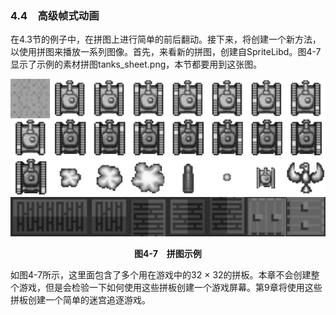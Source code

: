 ### 4.4　高级帧式动画

在4.3节的例子中，在拼图上进行简单的前后翻动。接下来，将创建一个新方法，以使用拼图来播放一系列图像。首先，来看新的拼图，创建自SpriteLibd。图4-7显示了示例的素材拼图tanks_sheet.png，本节都要用到这张图。

![63.png](../images/63.png)
<center class="my_markdown"><b class="my_markdown">图4-7　拼图示例</b></center>

如图4-7所示，这里面包含了多个用在游戏中的32 × 32的拼板。本章不会创建整个游戏，但是会检验一下如何使用这些拼板创建一个游戏屏幕。第9章将使用这些拼板创建一个简单的迷宫追逐游戏。

